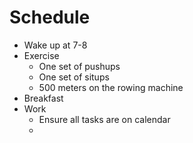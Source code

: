# Schedule

- Wake up at 7-8
- Exercise
    - One set of pushups
    - One set of situps
    - 500 meters on the rowing machine
- Breakfast
- Work
    - Ensure all tasks are on calendar
    - 
